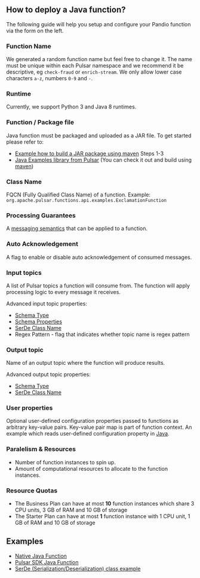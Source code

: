 ## How to deploy a Java function?

The following guide will help you setup and configure your Pandio function via the form on the left.

### Function Name

We generated a random function name but feel free to change it. The name must be unique within each Pulsar namespace and we recommend it be descriptive, eg `check-fraud` or `enrich-stream`. We only allow lower case characters `a-z`, numbers `0-9` and `-`.

### Runtime

Currently, we support Python 3 and Java 8 runtimes.

### Function / Package file

Java function must be packaged and uploaded as a JAR file. To get started please refer to:

* [Example how to build a JAR package using maven](https://pulsar.apache.org/docs/en/functions-package/#java) Steps 1-3
* [Java Examples library from Pulsar](https://github.com/apache/pulsar/tree/master/pulsar-functions/java-examples) (You can check it out and build using [maven](https://maven.apache.org/))

### Class Name

FQCN (Fully Qualified Class Name) of a function. Example: `org.apache.pulsar.functions.api.examples.ExclamationFunction`

### Processing Guarantees

A [messaging semantics](https://pulsar.apache.org/docs/en/functions-overview/#processing-guarantees) that can be applied to a function.

### Auto Acknowledgement

A flag to enable or disable auto acknowledgement of consumed messages.

### Input topics

A list of Pulsar topics a function will consume from. The function will apply processing logic to every message it receives.

Advanced input topic properties:

* [Schema Type](https://pulsar.apache.org/docs/en/schema-understand/#schema-type)
* [Schema Properties](https://pulsar.apache.org/docs/en/schema-understand/#schema-type)
* [SerDe Class Name](https://pulsar.apache.org/docs/en/functions-develop/#serde)
* Regex Pattern - flag that indicates whether topic name is regex pattern

### Output topic

Name of an output topic where the function will produce results.

Advanced output topic properties:

* [Schema Type](https://pulsar.apache.org/docs/en/schema-understand/#schema-type)
* [SerDe Class Name](https://pulsar.apache.org/docs/en/functions-develop/#serde)

### User properties

Optional user-defined configuration properties passed to functions as arbitrary key-value pairs. Key-value pair map is part of function context. An example which reads user-defined configuration property in [Java](https://github.com/apache/pulsar/blob/master/pulsar-functions/java-examples/src/main/java/org/apache/pulsar/functions/api/examples/UserConfigFunction.java#L33).

### Paralelism & Resources

* Number of function instances to spin up.
* Amount of computational resources to allocate to the function instances.

### Resource Quotas

* The Business Plan can have at most **10** function instances which share 3 CPU units, 3 GB of RAM and 10 GB of storage
* The Starter Plan can have at most **1** function instance with 1 CPU unit, 1 GB of RAM and 10 GB of storage

## Examples

* [Native Java Function](https://github.com/apache/pulsar/blob/master/pulsar-functions/java-examples/src/main/java/org/apache/pulsar/functions/api/examples/ExclamationFunction.java)
* [Pulsar SDK Java Function](https://github.com/apache/pulsar/blob/master/pulsar-functions/java-examples/src/main/java/org/apache/pulsar/functions/api/examples/UserPublishFunction.java)
* [SerDe (Serialization/Deserialization) class example](https://github.com/apache/pulsar/blob/master/pulsar-functions/java-examples/src/main/java/org/apache/pulsar/functions/api/examples/serde/CustomObjectSerde.java)
